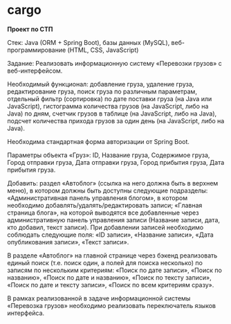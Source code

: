 # cargo
**Проект по СТП** 


Стек: Java (ORM + Spring Boot), базы данных (MySQL), веб-программирование (HTML, CSS, JavaScript)

Задание: 
Реализовать информационную систему «Перевозки грузов» с веб-интерфейсом.


Необходимый функционал: добавление груза, удаление груза, редактирование груза, поиск груза по различным параметрам, отдельный фильтр (сортировка) по дате поставки груза (на Java или JavaScript), гистограмма количества грузов (на JavaScript, либо на Java) по дням, счетчик грузов в таблице (на JavaScript, либо на Java), подсчет количества прихода грузов за один день (на JavaScript, либо на Java).


Необходима стандартная форма авторизации от Spring Boot.


Параметры объекта «Груз»: ID, Название груза, Содержимое груза, Город отправки груза, Дата отправки груза, Город прибытия груза, Дата прибытия груза.

Добавить: раздел «Автоблог» (ссылка на него должна быть в верхнем меню), в котором должны быть доступны следующие подразделы: «Административная панель управления блогом», в котором необходимо добавлять/удалять/редактировать записи; «Главная страница блога», на которой выводятся все добавленные через административную панель управления записи (Название записи, дата, кто добавил, текст записи). При добавлении записей необходимо соблюдать следующие поля: «ID записи», «Название записи», «Дата опубликования записи», «Текст записи».


В разделе «Автоблог» на главной странице через бэкенд реализовать единый поиск (т.е. поиск один, а полей для поиска несколько) по записям по нескольким критериям: «Поиск по
дате записи», «Поиск по названию», «Поиск по дате и названию», «Поиск по тексту записи», «Поиск по дате и тексту  записи», «Поиск по всем критериям сразу».

В рамках реализованной в задаче информационной системы «Перевозка грузов» необходимо реализовать переключатель языков интерфейса.
